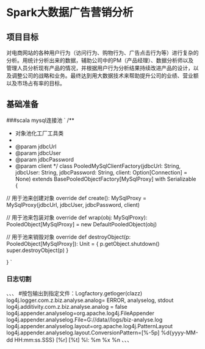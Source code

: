# Spark大数据广告营销分析
## 项目目标
对电商网站的各种用户行为（访问行为、购物行为、广告点击行为等）进行复杂的分析。用统计分析出来的数据，辅助公司中的PM（产品经理）、数据分析师以及管理人员分析现有产品的情况，并根据用户行为分析结果持续改进产品的设计，以及调整公司的战略和业务。最终达到用大数据技术来帮助提升公司的业绩、营业额以及市场占有率的目标。


## 基础准备
###scala mysql连接池
`
/**
 * 对象池化工厂工具类
 *
 * @param jdbcUrl
 * @param jdbcUser
 * @param jdbcPassword
 * @param client
 */
class PooledMySqlClientFactory(jdbcUrl: String, jdbcUser: String, jdbcPassword: String, client: Option[Connection] = None)
  extends BasePooledObjectFactory[MySqlProxy] with Serializable {

  // 用于池来创建对象
  override def create(): MySqlProxy = MySqlProxy(jdbcUrl, jdbcUser, jdbcPassword, client)

  // 用于池来包装对象
  override def wrap(obj: MySqlProxy): PooledObject[MySqlProxy] = new DefaultPooledObject(obj)

  // 用于池来销毁对象
  override def destroyObject(p: PooledObject[MySqlProxy]): Unit = {
    p.getObject.shutdown()
    super.destroyObject(p)
  }

}
`
### 日志切割
、、、
#按包输出到指定文件：Logfactory.getloger(clazz)
log4j.logger.com.z.biz.analyse.analog= ERROR, analyselog, stdout
log4j.additivity.com.z.biz.analyse.analog = false
log4j.appender.analyselog=org.apache.log4j.FileAppender
log4j.appender.analyselog.File=G://data//logs/biz-analyse.log
log4j.appender.analyselog.layout=org.apache.log4j.PatternLayout
log4j.appender.analyselog.layout.ConversionPattern=[%-5p] %d{yyyy-MM-dd HH:mm:ss.SSS} [%r] [%t] %l: %m %x %n
、、、